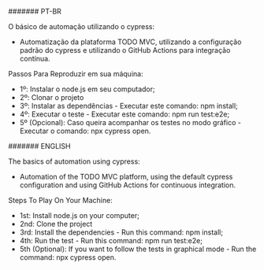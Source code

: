 
####### PT-BR

O básico de automação utilizando o cypress:
- Automatização da plataforma TODO MVC, utilizando a configuração padrão do cypress e utilizando o GitHub Actions para integração contínua.

Passos Para Reproduzir em sua máquina:
- 1º: Instalar o node.js em seu computador; 
- 2º: Clonar o projeto 
- 3º: Instalar as dependências - Executar este comando: npm install;
- 4º: Executar o teste - Executar este comando: npm run test:e2e;
- 5º (Opcional): Caso queira acompanhar os testes no modo gráfico - Executar o comando: npx cypress open.


####### ENGLISH

The basics of automation using cypress:
- Automation of the TODO MVC platform, using the default cypress configuration and using GitHub Actions for continuous integration.

Steps To Play On Your Machine:
- 1st: Install node.js on your computer;
- 2nd: Clone the project
- 3rd: Install the dependencies - Run this command: npm install;
- 4th: Run the test - Run this command: npm run test:e2e;
- 5th (Optional): If you want to follow the tests in graphical mode - Run the command: npx cypress open.


